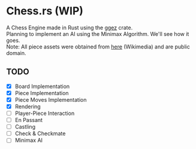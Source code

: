 # Chess.rs (WIP)
A Chess Engine made in Rust using the [ggez](https://ggez.rs/) crate.  
Planning to implement an AI using the Minimax Algorithm. We'll see how it goes.  
Note: All piece assets were obtained from [here](https://commons.wikimedia.org/wiki/Category:PNG_chess_pieces/Standard_transparent) (Wikimedia) and are public domain.

## TODO
- [x] Board Implementation
- [x] Piece Implementation
- [x] Piece Moves Implementation
- [x] Rendering
- [ ] Player-Piece Interaction
- [ ] En Passant
- [ ] Castling
- [ ] Check & Checkmate
- [ ] Minimax AI
